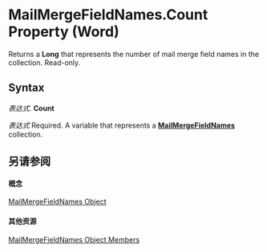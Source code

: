 
# MailMergeFieldNames.Count Property (Word)

Returns a  **Long** that represents the number of mail merge field names in the collection. Read-only.


## Syntax

 _表达式_. **Count**

 _表达式_ Required. A variable that represents a **[MailMergeFieldNames](5a3752da-63b2-f0f9-7456-01a31bac5f62.md)** collection.


## 另请参阅


#### 概念


[MailMergeFieldNames Object](5a3752da-63b2-f0f9-7456-01a31bac5f62.md)
#### 其他资源


[MailMergeFieldNames Object Members](http://msdn.microsoft.com/library/1707dd0d-cdbb-1b44-c385-d524e7f843e4%28Office.15%29.aspx)